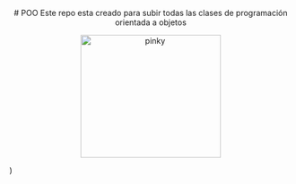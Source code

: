  <p align="center">
# POO
Este repo esta creado para subir todas las clases de programación orientada a objetos 
  
 <p align="center">
<img 
  src="https://github.com/user-attachments/assets/231cba1f-6ae9-4ced-bf4e-441e755036e7" alt="pinky"  style="width: 250px; height: 220px; object-fit: contain;">

)
